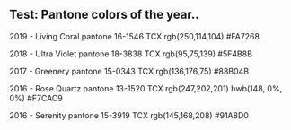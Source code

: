 ## Test: Pantone colors of the year..

2019 - Living Coral
pantone 16-1546 TCX
rgb(250,114,104)
#FA7268

2018 - Ultra Violet
pantone 18-3838 TCX
rgb(95,75,139)
#5F4B8B

2017 - Greenery
pantone 15-0343 TCX
rgb(136,176,75)
#88B04B

2016 - Rose Quartz
pantone 13-1520 TCX
rgb(247,202,201)
hwb(148, 0%, 0%)
#F7CAC9

2016 - Serenity
pantone 15-3919 TCX
rgb(145,168,208)
#91A8D0
